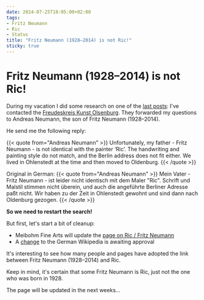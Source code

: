 ```yaml
---
date: 2024-07-25T18:05:00+02:00
tags:
- Fritz Neumann
- Ric
- Status
title: "Fritz Neumann (1928–2014) is not Ric!"
sticky: true
---
```


# Fritz Neumann (1928–2014) is not Ric!

During my vacation I did some research on one of the [last posts](/post/new-fritz-neumann-biography/): I've contacted the [Freudeskreis Kunst Olsenburg](https://freundeskreis-kunst.de/?kuenstler_oldenburg=neumann-fritz). They forwarded my questions to Andreas Neumann, the son of Fritz Neumann (1928–2014).

He send me the following reply:

{{< quote from="Andreas Neumann" >}}
Unfortunately, my father - Fritz Neumann - is not identical with the painter ‘Ric’. The handwriting and painting style do not match, and the Berlin address does not fit either. We lived in Ohlenstedt at the time and then moved to Oldenburg.
{{< /quote >}}

Original in German:
{{< quote from="Andreas Neumann" >}}
Mein Vater - Fritz Neumann - ist leider nicht identisch mit dem Maler "Ric". Schrift und Malstil stimmen nicht überein, und auch die angeführte Berliner Adresse paßt nicht. Wir haben zu der Zeit in Ohlenstedt gewohnt und sind dann nach Oldenburg gezogen.
{{< /quote >}}

**So we need to restart the search!**

But first, let's start a bit of cleanup:
* Meibohm Fine Arts will update the [page on Ric / Fritz Neumann](https://www.meibohmfinearts.com/artists/details/2873)
* A [change](https://de.wikipedia.org/w/index.php?title=Fritz_Neumann&oldid=229488522&diff=cur) to the German Wikipedia is awaiting approval

It's interesting to see how many people and pages have adopted the link between Fritz Neumann (1928–2014) and Ric.

Keep in mind, it's certain that some Fritz Neumann is Ric, just not the one who was born in 1928.

The page will be updated in the next weeks...
